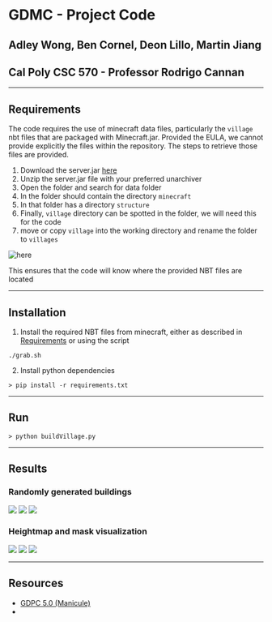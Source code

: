 # GDMC - Project Code

## Adley Wong, Ben Cornel, Deon Lillo, Martin Jiang
## Cal Poly CSC 570 - Professor Rodrigo Cannan
---
## Requirements
The code requires the use of minecraft data files, particularly the `village` nbt files that are packaged with Minecraft.jar. Provided the EULA, we cannot provide explicitly the files within the repository. The steps to retrieve those files are provided.

1. Download the server.jar [here](https://launcher.mojang.com/v1/objects/1b557e7b033b583cd9f66746b7a9ab1ec1673ced/server.jar)
2. Unzip the server.jar file with your preferred unarchiver
3. Open the folder and search for data folder
4. In the folder should contain the directory `minecraft`
5. In that folder has a directory `structure`
6. Finally, `village` directory can be spotted in the folder, we will need this for the code
7. move or copy `village` into the working directory and rename the folder to `villages`

![here](images/Screen%20Shot%202022-06-05%20at%206.44.37%20PM.png)

This ensures that the code will know where the provided NBT files are located

---
## Installation
1. Install the required NBT files from minecraft, either as described in [Requirements](#requirements) or using the script
```
./grab.sh
```

2. Install python dependencies
```
> pip install -r requirements.txt
```

---
## Run
```
> python buildVillage.py
```
---

## Results

### Randomly generated buildings
![](images/2022-06-05_12.49.42.png)
![](images/2022-06-05_17.23.21.png)
![](images/unknown.png)

### Heightmap and mask visualization
![](images/tmph_9sauq3.png)
![](images/tmpqgd_zols_2.png)
![](images/tmpxsbqe216.png)

---
## Resources
+ [GDPC 5.0 (Manicule)](https://github.com/nilsgawlik/gdmc_http_client_python)
+ 
